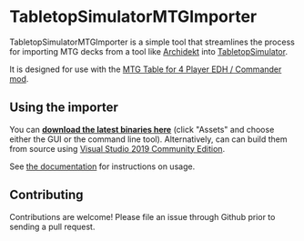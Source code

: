 # TabletopSimulatorMTGImporter

TabletopSimulatorMTGImporter is a simple tool that streamlines the process for importing MTG decks from a tool like [Archidekt](https://archidekt.com/) into [TabletopSimulator](https://store.steampowered.com/). 

It is designed for use with the [MTG Table for 4 Player EDH / Commander mod](https://steamcommunity.com/sharedfiles/filedetails/?id=957693009).

## Using the importer

You can **[download the latest binaries here](https://github.com/madelson/TabletopSimulatorMTGDeckImporter/releases)** (click "Assets" and choose either the GUI or the command line tool). Alternatively, can can build them from source using [Visual Studio 2019 Community Edition](https://visualstudio.microsoft.com/downloads/).

See [the documentation](docs/instructions.md) for instructions on usage.

## Contributing
 
Contributions are welcome! Please file an issue through Github prior to sending a pull request.

